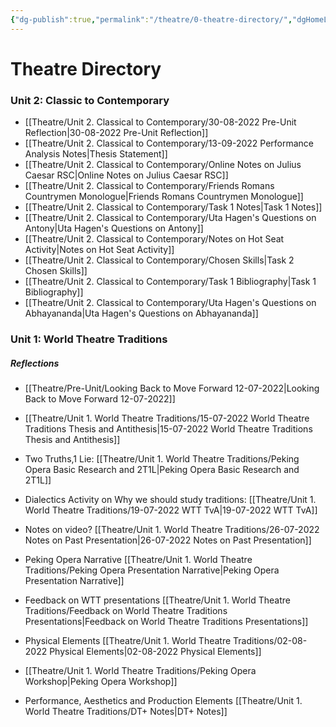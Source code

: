 ```yaml
---
{"dg-publish":true,"permalink":"/theatre/0-theatre-directory/","dgHomeLink":true,"dgPassFrontmatter":false}
---
```


# Theatre Directory

### Unit 2: Classic to Contemporary
- [[Theatre/Unit 2. Classical to Contemporary/30-08-2022 Pre-Unit Reflection|30-08-2022 Pre-Unit Reflection]]
- [[Theatre/Unit 2. Classical to Contemporary/13-09-2022 Performance Analysis Notes|Thesis Statement]]
- [[Theatre/Unit 2. Classical to Contemporary/Online Notes on Julius Caesar RSC|Online Notes on Julius Caesar RSC]]
- [[Theatre/Unit 2. Classical to Contemporary/Friends Romans Countrymen Monologue|Friends Romans Countrymen Monologue]]
- [[Theatre/Unit 2. Classical to Contemporary/Task 1 Notes|Task 1 Notes]]
- [[Theatre/Unit 2. Classical to Contemporary/Uta Hagen's Questions on Antony|Uta Hagen's Questions on Antony]]
- [[Theatre/Unit 2. Classical to Contemporary/Notes on Hot Seat Activity|Notes on Hot Seat Activity]]
- [[Theatre/Unit 2. Classical to Contemporary/Chosen Skills|Task 2 Chosen Skills]]
- [[Theatre/Unit 2. Classical to Contemporary/Task 1 Bibliography|Task 1 Bibliography]]
- [[Theatre/Unit 2. Classical to Contemporary/Uta Hagen's Questions on Abhayananda|Uta Hagen's Questions on Abhayananda]]

### Unit 1: World Theatre Traditions
##### Reflections
- [[Theatre/Pre-Unit/Looking Back to Move Forward 12-07-2022|Looking Back to Move Forward 12-07-2022]]

- [[Theatre/Unit 1. World Theatre Traditions/15-07-2022 World Theatre Traditions Thesis and Antithesis|15-07-2022 World Theatre Traditions Thesis and Antithesis]]
- Two Truths,1 Lie: [[Theatre/Unit 1. World Theatre Traditions/Peking Opera Basic Research and 2T1L|Peking Opera Basic Research and 2T1L]]
- Dialectics Activity on Why we should study traditions:  [[Theatre/Unit 1. World Theatre Traditions/19-07-2022 WTT TvA|19-07-2022 WTT TvA]]
- Notes on video? [[Theatre/Unit 1. World Theatre Traditions/26-07-2022 Notes on Past Presentation|26-07-2022 Notes on Past Presentation]]
- Peking Opera Narrative [[Theatre/Unit 1. World Theatre Traditions/Peking Opera Presentation Narrative|Peking Opera Presentation Narrative]]
- Feedback on WTT presentations [[Theatre/Unit 1. World Theatre Traditions/Feedback on World Theatre Traditions Presentations|Feedback on World Theatre Traditions Presentations]]
- Physical Elements [[Theatre/Unit 1. World Theatre Traditions/02-08-2022 Physical Elements|02-08-2022 Physical Elements]]
- [[Theatre/Unit 1. World Theatre Traditions/Peking Opera Workshop|Peking Opera Workshop]]
- Performance, Aesthetics and Production Elements [[Theatre/Unit 1. World Theatre Traditions/DT+ Notes|DT+ Notes]]

